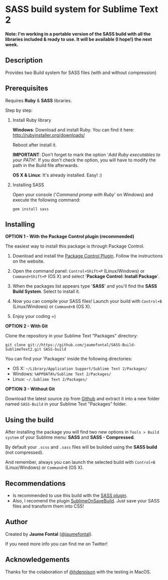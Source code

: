 SASS build system for Sublime Text 2
====================================

**Note: I'm working in a portable version of the SASS build with all the libraries included & ready to use. It will be available (I hope!) the next week.**

Description
-----------

Provides two Build system for SASS files (with and without compression)


Prerequisites
-------------

Requires **Ruby** & **SASS** libraries.

Step by step:

1. Install Ruby library

	**Windows**: Download and install Ruby. You can find it here:
	http://rubyinstaller.org/downloads/

	Reboot after install it.

	**IMPORTANT**: Don't forget to mark the option '*Add Ruby executables to your PATH*'.
	If you don't check the option, you will have to modify the path in the Build file afterwards.

	**OS X & Linux**: It's already installed. Easy! :)


2. Installing SASS

	Open your console ('*Command promp with Ruby*' on Windows) and execute the following command:

	`gem install sass`


Installing
----------
**OPTION 1 - With the Package Control plugin (recommended)**

The easiest way to install this package is through Package Control.

1. Download and install the [Package Control Plugin](http://wbond.net/sublime_packages/package_control).
Follow the instructions on the website.

2. Open the command panel: `Control+Shift+P` (Linux/Windows) or `Command+Shift+P` (OS X) and select '**Package Control: Install Package**'.
3. When the packages list appears type '**SASS**' and you'll find the **SASS Build System**. Select to install it.

4. Now you can compile your SASS files! Launch your build with `Control+B` (Linux/Windows) or `Command+B` (OS X).

5. Enjoy your coding =)


**OPTION 2 - With Git**

Clone the repository in your Sublime Text "Packages" directory:

    git clone git://https://github.com/jaumefontal/SASS-Build-SublimeText2.git SASS-build

You can find your 'Packages' inside the following directories:

* OS X:
    `~/Library/Application Support/Sublime Text 2/Packages/`
* Windows:
    `%APPDATA%/Sublime Text 2/Packages/`
* Linux:
    `~/.Sublime Text 2/Packages/`

**OPTION 3 - Without Git**

Download the latest source zip from [Github](https://github.com/jaumefontal/SASS-Build-SublimeText2) and extract it into a new folder named `SASS-Build` in your Sublime Text "Packages" folder.


Using the build
---------------

After installing the package you will find two new options in `Tools > Build system` of your  Sublime menu: **SASS** and **SASS - Compressed**.

By default your `.scss` and `.sass` files will be builded using the **SASS build** (not compressed).

And remember, always you can launch the selected build with `Control+B` (Linux/Windows) or `Command+B` (OS X).


Recommendations
---------------

* Is recommended to use this build with the [SASS plugin](https://github.com/nathos/sass-textmate-bundle).
* Also, I recomend the plugin [SublimeOnSaveBuild](https://github.com/alexnj/SublimeOnSaveBuild). Just save your SASS files and transform them into CSS!


Author
------

Created by **Jaume Fontal** ([@jaumefontal](http://www.twitter.com/jaumefontal)).

If you need more info you can find me on Twitter!

Acknowledgements
----------------

Thanks for the colaboration of [@hdennison](http://www.twitter.com/hdennison) with the testing in MacOS.